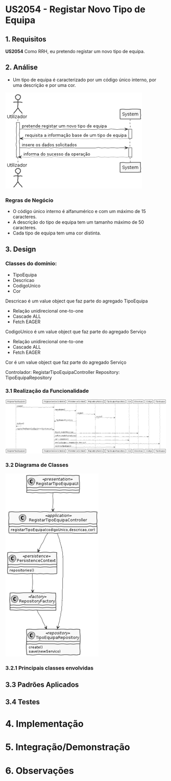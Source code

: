 # US2054 - Registar Novo Tipo de Equipa


## 1. Requisitos

**US2054** Como RRH, eu pretendo registar um novo tipo de equipa.

## 2. Análise

* Um tipo de equipa é caracterizado por um código único interno, por uma descrição e por uma cor.

![RegistarTipoEquipaSSD.png](RegistarTipoEquipaSSD.png)

### Regras de Negócio

* O código único interno é alfanumérico e com um máximo de 15 caracteres.
* A descrição do tipo de equipa tem um tamanho máximo de 50 caracteres.
* Cada tipo de equipa tem uma cor distinta.


## 3. Design

### Classes do domínio:

* TipoEquipa
* Descricao
* CodigoUnico
* Cor

Descricao é um value object que faz parte do agregado TipoEquipa

* Relação unidirecional one-to-one
* Cascade ALL
* Fetch EAGER


CodigoUnico é um value object que faz parte do agregado Serviço

* Relação unidirecional one-to-one
* Cascade ALL
* Fetch EAGER


Cor é um value object que faz parte do agregado Serviço

Controlador: RegistarTipoEquipaController
Repository: TipoEquipaRepository

### 3.1 Realização da Funcionalidade

![RegistarTipoEquipaSD.png](RegistarTipoEquipaSD.png)

### 3.2 Diagrama de Classes

![RegistarTipoEquipaCD.png](RegistarTipoEquipaCD.png)

### 3.2.1 Principais classes envolvidas


## 3.3 Padrões Aplicados

## 3.4 Testes

# 4. Implementação

# 5. Integração/Demonstração

# 6. Observações